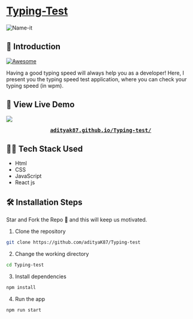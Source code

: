 # [Typing-Test](https://test-typing-speed.herokuapp.com/)

![Name-it](https://raw.githubusercontent.com/adityaK87/My-Portfolio/main/src/assets/typing-test.png)

## 📌 Introduction

[![Awesome](https://awesome.re/badge.svg)](https://awesome.re)

Having a good typing speed will always help you as a developer! Here, I present you the typing speed test application, where you can check your typing speed (in wpm).

## 🚀 View Live Demo

<img src="https://img.shields.io/badge/website-up-greene" />

<pre><center><a href="https://adityak87.github.io/Typing-test/"><b>adityak87.github.io/Typing-test/</b></a></center></pre>

## 👨‍💻 Tech Stack Used

-  Html
-  CSS
-  JavaScript
-  React js

## 🛠️ Installation Steps

Star and Fork the Repo 🌟 and this will keep us motivated.

1. Clone the repository

```bash
git clone https://github.com/adityaK87/Typing-test
```

2. Change the working directory

```bash
cd Typing-test
```

3. Install dependencies

```bash
npm install
```

4. Run the app

```bash
npm run start
```
